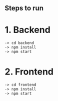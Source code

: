 ## Steps to run

# 1. Backend 
    -> cd backend
    -> npm install
    -> npm start

# 2. Frontend
    -> cd frontend
    -> npm install
    -> npm start
